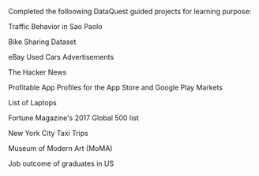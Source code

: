Completed the folloowing DataQuest guided projects for learning purpose:

Traffic Behavior in Sao Paolo
   
Bike Sharing Dataset
  
eBay Used Cars Advertisements
   
The Hacker News
 
 Profitable App Profiles for the App Store and Google Play Markets
   
 List of Laptops
  
 Fortune Magazine's 2017 Global 500 list
  
 New York City Taxi Trips
  
 Museum of Modern Art (MoMA)
 
 Job outcome of graduates in US
  
